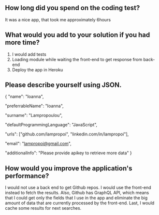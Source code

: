## How long did you spend on the coding test?
It was a nice app, that took me approximately 6hours

## What would you add to your solution if you had more time?
1. I would add tests
1. Loading module while waiting the front-end to get response from back-end
1. Deploy the app in Heroku

## Please describe yourself using JSON.
{
  "name": "Ioanna",
  
  "preferrableName": "Ioanna",
  
  "surname": "Lampropoulou",
  
  "defaultProgrammingLanguage": "JavaScript",
  
  "urls": ["github.com/lampropoi", "linkedin.com/in/lampropoi"],
  
  "email": "lampropoi@gmail.com",
  
  "additionalInfo": "Please provide apikey to retrieve more data"
}

## How would you improve the application's performance?
I would not use a back end to get Github repos. I would use the front-end instead to fetch the results. Also, Github has GraphQL API, which means that I could get only the fields that I use in the app and eliminate the big amount of data that are currently processed by the front-end. Last, I would cache some results for next searches.
